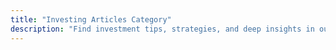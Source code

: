 ```yaml
---
title: "Investing Articles Category"
description: "Find investment tips, strategies, and deep insights in our investing articles category. Also learn how to save and more at Earn Money Online."
---
```

